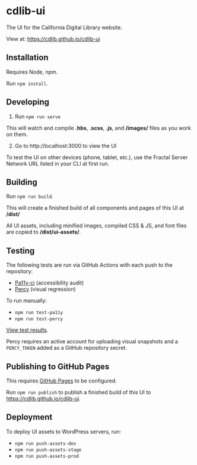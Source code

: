 # cdlib-ui

The UI for the California Digital Library website.

View at: https://cdlib.github.io/cdlib-ui

## Installation

Requires Node, npm.

Run `npm install`.

## Developing

1. Run `npm run serve`

This will watch and compile **.hbs**, **.scss**, **.js**, and **/images/** files as you work on them.

2. Go to http://localhost:3000 to view the UI

To test the UI on other devices (phone, tablet, etc.), use the Fractal Server Network URL listed in your CLI at first run.

## Building

Run `npm run build`.

This will create a finished build of all components and pages of this UI at **/dist/**

All UI assets, including minified images, compiled CSS & JS, and font files are copied to **/dist/ui-assets/**.

## Testing

The following tests are run via GitHub Actions with each push to the repository:

* [Pa11y-ci](https://github.com/pa11y/pa11y-ci) (accessibility audit)
* [Percy](https://percy.io) (visual regression)

To run manually:

* `npm run test-pa11y`
* `npm run test-percy`

[View test results](https://github.com/cdlib/cdlib-ui/actions).

Percy requires an active account for uploading visual snapshots and a `PERCY_TOKEN` added as a GitHub repository secret.

## Publishing to GitHub Pages

This requires [GitHub Pages](https://pages.github.com) to be configured.

Run `npm run publish` to publish a finished build of this UI to https://cdlib.github.io/cdlib-ui.

## Deployment

To deploy UI assets to WordPress servers, run:

* `npm run push-assets-dev`
* `npm run push-assets-stage`
* `npm run push-assets-prod`